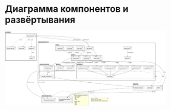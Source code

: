 # Диаграмма компонентов и развёртывания  

![Диаграмма компонентов и развёртывания](https://github.com/Anton-Euro/gnotebin-lab/blob/main/Diagrams/Images/diag_component_and_deploy.png?raw=true) 
